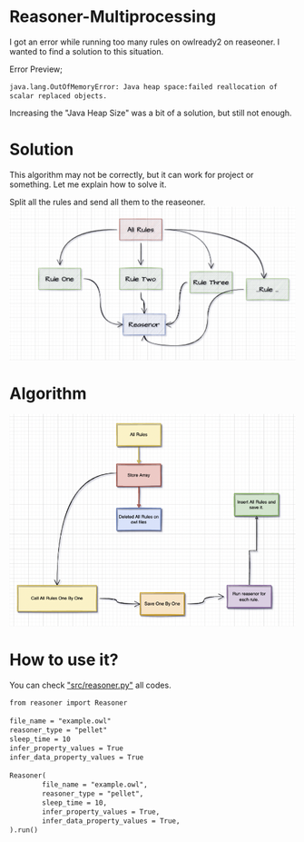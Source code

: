 # Reasoner-Multiprocessing
I got an error while running too many rules on owlready2 on reaseoner. I wanted to find a solution to this situation.

Error Preview;

    java.lang.OutOfMemoryError: Java heap space:failed reallocation of scalar replaced objects.

Increasing the "Java Heap Size" was a bit of a solution, but still not enough.

# Solution
This algorithm may not be correctly, but it can work for project or something. Let me explain how to solve it.

Split all the rules and send all them to the reaseoner.
<img src="img/image_1.png">

# Algorithm

<img src="img/image_2.png">

# How to use it?

You can check <a href="https://github.com/AliYmn/Reasoner-Multiprocessing/blob/master/src/reasoner.py">"src/reasoner.py"</a> all codes.

    from reasoner import Reasoner

    file_name = "example.owl"
    reasoner_type = "pellet"
    sleep_time = 10
    infer_property_values = True
    infer_data_property_values = True

    Reasoner(
            file_name = "example.owl",
            reasoner_type = "pellet",
            sleep_time = 10,
            infer_property_values = True,
            infer_data_property_values = True,
    ).run()

